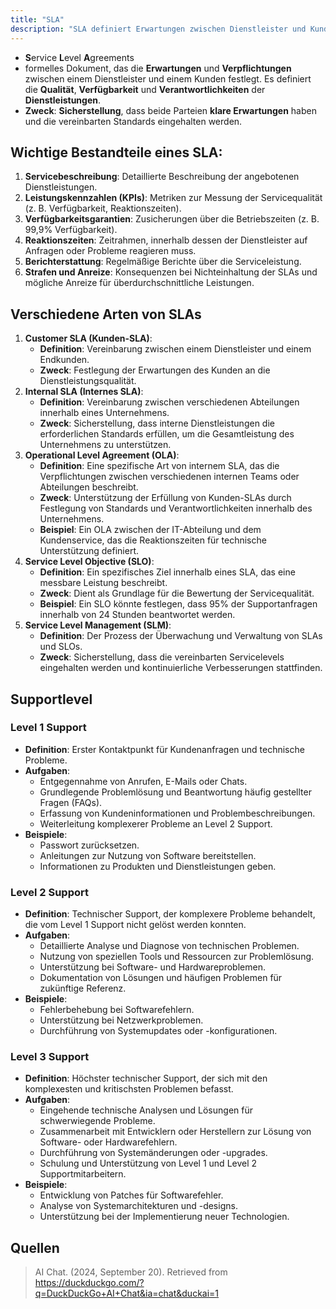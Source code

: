 ```yaml
---
title: "SLA"
description: "SLA definiert Erwartungen zwischen Dienstleister und Kunde. KPIs, Verfügbarkeit, Reaktionszeiten. Arten Customer/Internal/OLA; Supportlevel 1-3."
---
```


- **S**ervice **L**evel **A**greements
- formelles Dokument, das die **Erwartungen** und **Verpflichtungen** zwischen einem Dienstleister und einem Kunden festlegt. Es definiert die **Qualität**, **Verfügbarkeit** und **Verantwortlichkeiten** der **Dienstleistungen**.
- **Zweck**: **Sicherstellung**, dass beide Parteien **klare Erwartungen** haben und die vereinbarten Standards eingehalten werden.

## Wichtige Bestandteile eines SLA:
1. **Servicebeschreibung**: Detaillierte Beschreibung der angebotenen Dienstleistungen.
2. **Leistungskennzahlen (KPIs)**: Metriken zur Messung der Servicequalität (z. B. Verfügbarkeit, Reaktionszeiten).
3. **Verfügbarkeitsgarantien**: Zusicherungen über die Betriebszeiten (z. B. 99,9% Verfügbarkeit).
4. **Reaktionszeiten**: Zeitrahmen, innerhalb dessen der Dienstleister auf Anfragen oder Probleme reagieren muss.
5. **Berichterstattung**: Regelmäßige Berichte über die Serviceleistung.
6. **Strafen und Anreize**: Konsequenzen bei Nichteinhaltung der SLAs und mögliche Anreize für überdurchschnittliche Leistungen.

## Verschiedene Arten von SLAs
1. **Customer SLA (Kunden-SLA)**:
   - **Definition**: Vereinbarung zwischen einem Dienstleister und einem Endkunden.
   - **Zweck**: Festlegung der Erwartungen des Kunden an die Dienstleistungsqualität.
2. **Internal SLA (Internes SLA)**:
   - **Definition**: Vereinbarung zwischen verschiedenen Abteilungen innerhalb eines Unternehmens.
   - **Zweck**: Sicherstellung, dass interne Dienstleistungen die erforderlichen Standards erfüllen, um die Gesamtleistung des Unternehmens zu unterstützen.
3. **Operational Level Agreement (OLA)**:
   - **Definition**: Eine spezifische Art von internem SLA, das die Verpflichtungen zwischen verschiedenen internen Teams oder Abteilungen beschreibt.
   - **Zweck**: Unterstützung der Erfüllung von Kunden-SLAs durch Festlegung von Standards und Verantwortlichkeiten innerhalb des Unternehmens.
   - **Beispiel**: Ein OLA zwischen der IT-Abteilung und dem Kundenservice, das die Reaktionszeiten für technische Unterstützung definiert.
4. **Service Level Objective (SLO)**:
   - **Definition**: Ein spezifisches Ziel innerhalb eines SLA, das eine messbare Leistung beschreibt.
   - **Zweck**: Dient als Grundlage für die Bewertung der Servicequalität.
   - **Beispiel**: Ein SLO könnte festlegen, dass 95% der Supportanfragen innerhalb von 24 Stunden beantwortet werden.
5. **Service Level Management (SLM)**:
   - **Definition**: Der Prozess der Überwachung und Verwaltung von SLAs und SLOs.
   - **Zweck**: Sicherstellung, dass die vereinbarten Servicelevels eingehalten werden und kontinuierliche Verbesserungen stattfinden.

## Supportlevel
### Level 1 Support
- **Definition**: Erster Kontaktpunkt für Kundenanfragen und technische Probleme.
- **Aufgaben**:
  - Entgegennahme von Anrufen, E-Mails oder Chats.
  - Grundlegende Problemlösung und Beantwortung häufig gestellter Fragen (FAQs).
  - Erfassung von Kundeninformationen und Problembeschreibungen.
  - Weiterleitung komplexerer Probleme an Level 2 Support.
- **Beispiele**:
  - Passwort zurücksetzen.
  - Anleitungen zur Nutzung von Software bereitstellen.
  - Informationen zu Produkten und Dienstleistungen geben.

### Level 2 Support
- **Definition**: Technischer Support, der komplexere Probleme behandelt, die vom Level 1 Support nicht gelöst werden konnten.
- **Aufgaben**:
  - Detaillierte Analyse und Diagnose von technischen Problemen.
  - Nutzung von speziellen Tools und Ressourcen zur Problemlösung.
  - Unterstützung bei Software- und Hardwareproblemen.
  - Dokumentation von Lösungen und häufigen Problemen für zukünftige Referenz.
- **Beispiele**:
  - Fehlerbehebung bei Softwarefehlern.
  - Unterstützung bei Netzwerkproblemen.
  - Durchführung von Systemupdates oder -konfigurationen.

### Level 3 Support
- **Definition**: Höchster technischer Support, der sich mit den komplexesten und kritischsten Problemen befasst.
- **Aufgaben**:
  - Eingehende technische Analysen und Lösungen für schwerwiegende Probleme.
  - Zusammenarbeit mit Entwicklern oder Herstellern zur Lösung von Software- oder Hardwarefehlern.
  - Durchführung von Systemänderungen oder -upgrades.
  - Schulung und Unterstützung von Level 1 und Level 2 Supportmitarbeitern.
- **Beispiele**:
  - Entwicklung von Patches für Softwarefehler.
  - Analyse von Systemarchitekturen und -designs.
  - Unterstützung bei der Implementierung neuer Technologien.

## Quellen
> AI Chat. (2024, September 20). Retrieved from https://duckduckgo.com/?q=DuckDuckGo+AI+Chat&ia=chat&duckai=1